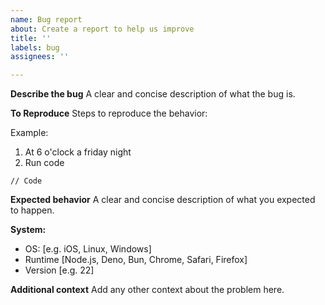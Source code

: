 ```yaml
---
name: Bug report
about: Create a report to help us improve
title: ''
labels: bug
assignees: ''

---
```


**Describe the bug**
A clear and concise description of what the bug is.

**To Reproduce**
Steps to reproduce the behavior:

Example: 
1. At 6 o'clock a friday night
2. Run code
```
// Code
```

**Expected behavior**
A clear and concise description of what you expected to happen.

**System:**
 - OS: [e.g. iOS, Linux, Windows]
 - Runtime [Node.js, Deno, Bun, Chrome, Safari, Firefox]
 - Version [e.g. 22]

**Additional context**
Add any other context about the problem here.
